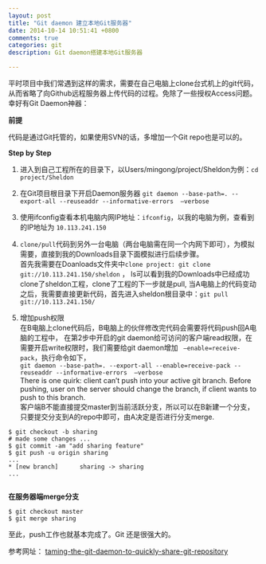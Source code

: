 ```yaml
---
layout: post
title: "Git daemon 建立本地Git服务器"
date: 2014-10-14 10:51:41 +0800
comments: true
categories: git
description: Git daemon搭建本地Git服务器

---
```


平时项目中我们常遇到这样的需求，需要在自己电脑上clone台式机上的git代码，从而省略了向Github远程服务器上传代码的过程。免除了一些授权Access问题。幸好有Git Daemon神器：

**前提**

代码是通过Git托管的，如果使用SVN的话，多增加一个Git repo也是可以的。

**Step by Step**

1. 进入到自己工程所在的目录下，以Users/mingong/project/Sheldon为例：`cd  project/Sheldon`

2. 在Git项目根目录下开启Daemon服务器  `git daemon --base-path=. --export-all --reuseaddr --informative-errors  —verbose`

3. 使用ifconfig查看本机电脑内网IP地址：`ifconfig`，以我的电脑为例，查看到的IP地址为 `10.113.241.150`

<!-- more -->

4. `clone/pull`代码到另外一台电脑（两台电脑需在同一个内网下即可），为模拟需要，直接到我的Downloads目录下面模拟进行后续步骤。  
首先我需要在Doanloads文件夹中`clone project: git clone git://10.113.241.150/sheldon` ，
ls可以看到我的Downloads中已经成功clone了sheldon工程，clone了工程的下一步就是pull, 当A电脑上的代码变动之后，我需要直接更新代码，首先进入sheldon根目录中：`git pull git://10.113.241.150/`

5. 增加push权限  
在B电脑上clone代码后，B电脑上的伙伴修改完代码会需要将代码push回A电脑的工程中，
在第2步中开启的git daemon给可访问的客户端read权限，在需要开启write权限时，我们需要给git daemon增加 ` —enable=receive-pack`，执行命令如下，    
`git daemon --base-path=. --export-all --enable=receive-pack --reuseaddr --informative-errors  —verbose`  
There is one quirk: client can’t push into your active git branch. Before pushing, user on the server should change the branch, if client wants to push to this branch.  
客户端B不能直接提交master到当前活跃分支，所以可以在B新建一个分支，只要提交分支到A的repo中即可，由A决定是否进行分支merge.  

```
$ git checkout -b sharing
# made some changes ...
$ git commit -am "add sharing feature"
$ git push -u origin sharing
...
* [new branch]      sharing -> sharing
...


```

**在服务器端merge分支**

```
$ git checkout master
$ git merge sharing

```

至此，push工作也就基本完成了。Git 还是很强大的。


参考网址： [taming-the-git-daemon-to-quickly-share-git-repository](http://railsware.com/blog/2013/09/19/taming-the-git-daemon-to-quickly-share-git-repository/)
